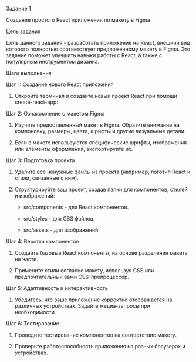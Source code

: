 Задание 1

Создание простого React приложения по макету в Figma

Цель задания

Цель данного задания - разработать приложение на React, внешний вид которого полностью соответствует предложенному макету в Figma. Это задание поможет улучшить навыки работы с React, а также с популярным инструментом дизайна.

Шаги выполнения

Шаг 1: Создание нового React приложения

1. Откройте терминал и создайте новый проект React при помощи create-react-app:

Шаг 2: Ознакомление с макетом Figma

1. Изучите предоставленный макет в Figma. Обратите внимание на компоновку, размеры, цвета, шрифты и другие визуальные детали.

2. Если в макете используются специфические шрифты, изображения или элементы оформления, экспортируйте их.

Шаг 3: Подготовка проекта

1. Удалите все ненужные файлы из проекта (например, логотип React и стили, связанные с ним).

2. Структурируйте ваш проект, создав папки для компонентов, стилей и изображений:

   - src/components - для React компонентов.

   - src/styles - для CSS файлов.

   - src/assets - для изображений.

Шаг 4: Верстка компонентов

1. Создайте базовые React компоненты, на основе разделения макета на части.

2. Примените стили согласно макету, используя CSS или предпочтительный вами CSS-препроцессор.

Шаг 5: Адаптивность и интерактивность

1. Убедитесь, что ваше приложение корректно отображается на различных устройствах. Задайте медиа-запросы при необходимости.

Шаг 6: Тестирование

1. Проведите тестирование компонентов на соответствие макету.

2. Проверьте работоспособность приложения на разных браузерах и устройствах.
